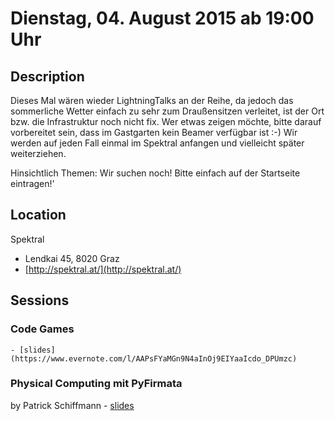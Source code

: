 # Dienstag, 04. August 2015 ab 19:00 Uhr

## Description

Dieses Mal wären wieder LightningTalks an der Reihe, da jedoch das sommerliche Wetter einfach zu sehr zum Draußensitzen verleitet, ist der Ort bzw. die Infrastruktur noch nicht fix. Wer etwas zeigen möchte, bitte darauf vorbereitet sein, dass im Gastgarten kein Beamer verfügbar ist :-) Wir werden auf jeden Fall einmal im Spektral anfangen und vielleicht später weiterziehen.

Hinsichtlich Themen: Wir suchen noch! Bitte einfach auf der Startseite eintragen!'

## Location

Spektral

- Lendkai 45, 8020 Graz
- [http://spektral.at/](http://spektral.at/)

## Sessions

### Code Games

    - [slides](https://www.evernote.com/l/AAPsFYaMGn9N4aInOj9EIYaaIcdo_DPUmzc)

### Physical Computing mit PyFirmata

by Patrick Schiffmann - [slides](http://patrickschiffmann.com/talks/PhysicalComputingWithArduinosAndPython.pdf)
